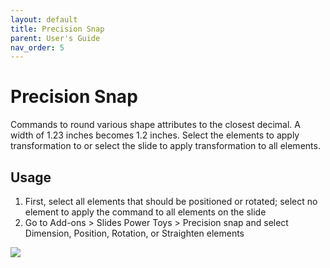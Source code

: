 ```yaml
---
layout: default
title: Precision Snap
parent: User's Guide
nav_order: 5
---
```


# Precision Snap

Commands to round various shape attributes to the closest decimal. A width of 1.23 inches becomes 1.2 inches. Select the elements to apply transformation to or select the slide to apply transformation to all elements.

## Usage

1. First, select all elements that should be positioned or rotated; select no element to apply the command to all elements on the slide
1. Go to Add-ons > Slides Power Toys > Precision snap and select Dimension, Position, Rotation, or Straighten elements

![](../../assets/precision_snap.gif)
